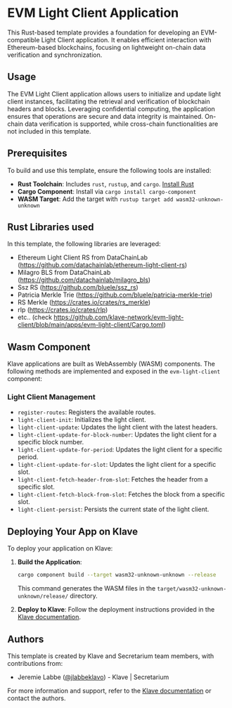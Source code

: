 # EVM Light Client Application

This Rust-based template provides a foundation for developing an EVM-compatible Light Client application. It enables efficient interaction with Ethereum-based blockchains, focusing on lightweight on-chain data verification and synchronization.

## Usage

The EVM Light Client application allows users to initialize and update light client instances, facilitating the retrieval and verification of blockchain headers and blocks. Leveraging confidential computing, the application ensures that operations are secure and data integrity is maintained. On-chain data verification is supported, while cross-chain functionalities are not included in this template.

## Prerequisites

To build and use this template, ensure the following tools are installed:

- **Rust Toolchain**: Includes `rust`, `rustup`, and `cargo`. [Install Rust](https://www.rust-lang.org/tools/install)
- **Cargo Component**: Install via `cargo install cargo-component`
- **WASM Target**: Add the target with `rustup target add wasm32-unknown-unknown`

## Rust Libraries used

In this template, the following libraries are leveraged:
- Ethereum Light Client RS from DataChainLab (https://github.com/datachainlab/ethereum-light-client-rs)
- Milagro BLS from DataChainLab (https://github.com/datachainlab/milagro_bls)
- Ssz RS (https://github.com/bluele/ssz_rs)
- Patricia Merkle Trie (https://github.com/bluele/patricia-merkle-trie)
- RS Merkle (https://crates.io/crates/rs_merkle)
- rlp (https://crates.io/crates/rlp)
- etc.. (check https://github.com/klave-network/evm-light-client/blob/main/apps/evm-light-client/Cargo.toml)

## Wasm Component

Klave applications are built as WebAssembly (WASM) components. The following methods are implemented and exposed in the `evm-light-client` component:

### Light Client Management
- `register-routes`: Registers the available routes.
- `light-client-init`: Initializes the light client.
- `light-client-update`: Updates the light client with the latest headers.
- `light-client-update-for-block-number`: Updates the light client for a specific block number.
- `light-client-update-for-period`: Updates the light client for a specific period.
- `light-client-update-for-slot`: Updates the light client for a specific slot.
- `light-client-fetch-header-from-slot`: Fetches the header from a specific slot.
- `light-client-fetch-block-from-slot`: Fetches the block from a specific slot.
- `light-client-persist`: Persists the current state of the light client.

## Deploying Your App on Klave

To deploy your application on Klave:

1. **Build the Application**:
   ```sh
   cargo component build --target wasm32-unknown-unknown --release
   ```
   This command generates the WASM files in the `target/wasm32-unknown-unknown/release/` directory.

2. **Deploy to Klave**: Follow the deployment instructions provided in the [Klave documentation](https://docs.klave.com/deployment).

## Authors

This template is created by Klave and Secretarium team members, with contributions from:

- Jeremie Labbe ([@jlabbeklavo](https://github.com/jlabbeklavo)) - Klave | Secretarium

For more information and support, refer to the [Klave documentation](https://docs.klave.com) or contact the authors.
